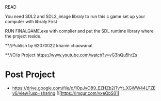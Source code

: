 READ

You need SDL2 and SDL2_image libraly to run this c game set up your computer with libraly First

RUN FINALGAME.exe with complier and put the SDL runtime library where the project reside.

**//Publish by 62070022 khanin chaowanat


**//Clip Project
https://www.youtube.com/watch?v=vG3hQu5hrZs


# Post Project
- https://drive.google.com/file/d/1OpJvO89_EZHZb2iTvYt_XGWW44LTZEv6/view?usp=sharing
[![https://imgur.com/vxeQbS0]]
